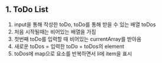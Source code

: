 ## 1. ToDo List

1. input을 통해 작성한 toDo, toDo를 통해 받을 수 있는 배열 toDos
2. 처음 시작될때는 비어있는 배열을 가짐
3. 첫번째 toDo를 입력할 때 비어있는 currentArray를 받아옴
4. 새로운 toDos = 입력한 toDo + toDos의 element
5. toDos에 map으로 요소를 반복하면서 li에 item을 표시
